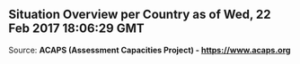 ## Situation Overview per Country as of Wed, 22 Feb 2017 18:06:29 GMT

Source: **ACAPS (Assessment Capacities Project) - https://www.acaps.org**